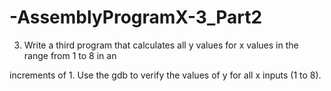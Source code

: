 # -AssemblyProgramX-3_Part2
3. Write a third program that calculates all y values for x values in the range from 1 to 8 in an

increments of 1. Use the gdb to verify the values of y for all x inputs (1 to 8).
